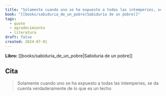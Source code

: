 ```yaml
---
title: "Solamente cuando uno se ha expuesto a todas las intemperies, se da cuenta verdad..."
book: "[[books/sabiduria_de_un_pobre|Sabiduría de un pobre]]"
tags:
  - quote
  - agradecimiento
  - literatura
draft: false
created: 2024-07-01
---
```


**Libro:** [[books/sabiduria_de_un_pobre|Sabiduría de un pobre]]

## Cita
> Solamente cuando uno se ha expuesto a todas las intemperies, se da cuenta verdaderamente de lo que es un techo

